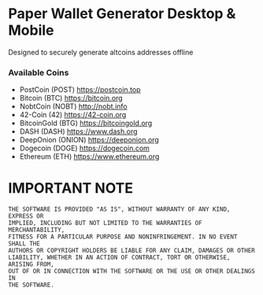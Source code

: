 # Paper Wallet Generator Desktop & Mobile

Designed to securely generate altcoins addresses offline

### Available Coins

- PostCoin (POST) https://postcoin.top
- Bitcoin (BTC) https://bitcoin.org
- NobtCoin (NOBT) http://nobt.info
- 42-Coin (42) https://42-coin.org
- BitcoinGold (BTG) https://bitcoingold.org
- DASH (DASH) https://www.dash.org
- DeepOnion (ONION) https://deeponion.org
- Dogecoin (DOGE) https://dogecoin.com
- Ethereum (ETH) https://www.ethereum.org

# IMPORTANT NOTE

    THE SOFTWARE IS PROVIDED "AS IS", WITHOUT WARRANTY OF ANY KIND, EXPRESS OR
    IMPLIED, INCLUDING BUT NOT LIMITED TO THE WARRANTIES OF MERCHANTABILITY,
    FITNESS FOR A PARTICULAR PURPOSE AND NONINFRINGEMENT. IN NO EVENT SHALL THE
    AUTHORS OR COPYRIGHT HOLDERS BE LIABLE FOR ANY CLAIM, DAMAGES OR OTHER
    LIABILITY, WHETHER IN AN ACTION OF CONTRACT, TORT OR OTHERWISE, ARISING FROM,
    OUT OF OR IN CONNECTION WITH THE SOFTWARE OR THE USE OR OTHER DEALINGS IN
    THE SOFTWARE.
